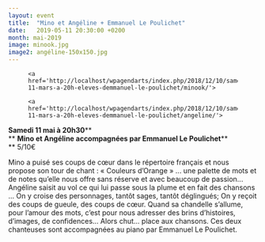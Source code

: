 ```yaml
---
layout: event
title:  "Mino et Angéline + Emmanuel Le Poulichet"
date:   2019-05-11 20:30:00 +0200
month: mai-2019
image: minook.jpg
image2: angéline-150x150.jpg
---
```

<div id='gallery-6' class='gallery galleryid-6257 gallery-columns-3 gallery-size-thumbnail'>
  <figure class='gallery-item'> 
  
  <div class='gallery-icon portrait'>

    <a href='http://localhost/wpagendarts/index.php/2018/12/10/samedi-11-mars-a-20h-eleves-demmanuel-le-poulichet/minook/'>
</a>  </div></figure><figure class='gallery-item'> 
  
  <div class='gallery-icon landscape'>

    <a href='http://localhost/wpagendarts/index.php/2018/12/10/samedi-11-mars-a-20h-eleves-demmanuel-le-poulichet/angeline/'>
</a>  </div></figure>
</div>

**Samedi 11 mai à 20h30****  
** **Mino et Angéline accompagnées par Emmanuel Le Poulichet****  
** 5/10€

 Mino a puisé ses coups de cœur dans le répertoire français et nous propose son tour de chant : « Couleurs d’Orange » ... une palette de mots et de notes qu’elle nous offre sans réserve et avec beaucoup de passion... Angéline saisit au vol ce qui lui passe sous la plume et en fait des chansons ... On y croise des personnages, tantôt sages, tantôt déglingués; On y reçoit des coups de gueule, des coups de cœur. Quand sa chandelle s’allume, pour l’amour des mots, c’est pour nous adresser des brins d’histoires, d’images, de confidences… Alors chut... place aux chansons. Ces deux chanteuses sont accompagnées au piano par Emmanuel Le Poulichet.